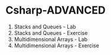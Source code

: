 # Csharp-ADVANCED

1. Stacks and Queues - Lab
2. Stacks and Queues - Exercise
3. Multidimensional Arrays - Lab
4. Multidimensional Arrays - Exercise


